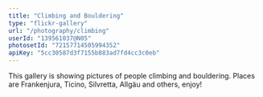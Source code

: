 ```yaml
---
title: "Climbing and Bouldering"
type: "flickr-gallery"
url: "/photography/climbing"
userId: "139561037@N05"
photosetId: "72157714505994352"
apiKey: "5cc30587d3f7155b883ad7fd4cc3c0eb"
---
```


This gallery is showing pictures of people climbing and bouldering. Places are Frankenjura, Ticino, Silvretta, Allgäu and others, enjoy!
